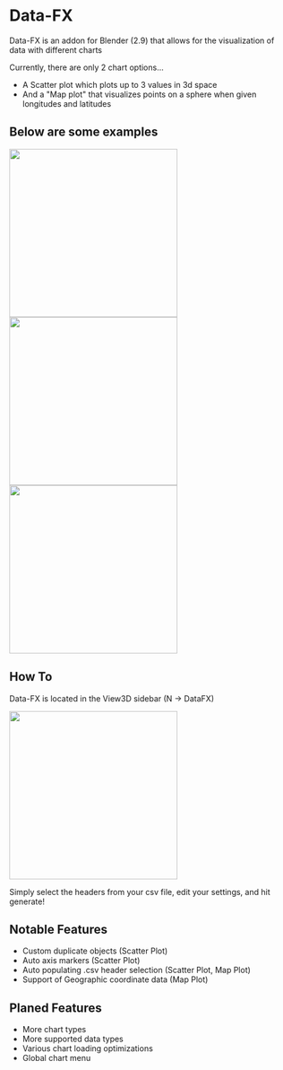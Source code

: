 # Data-FX
Data-FX is an addon for Blender (2.9) that allows for the visualization of data with different charts

Currently, there are only 2 chart options...

- A Scatter plot which plots up to 3 values in 3d space
- And a "Map plot" that visualizes points on a sphere when given longitudes and latitudes

## Below are some examples
<img src="https://www.landonferguson.com/images/scatter_plot_small.png" height="300"> <img src="https://www.landonferguson.com/images/earth_small.png" height="300"> <img src="https://uc8f9eb841fb653a8ade2a2c1366.dl.dropboxusercontent.com/cd/0/inline/BRzhouNYAAyRvyM8BkAiuYHYd8JoofL6JEjWjxZrvDJB3sanw_fpQtthEexgZqz6tuI68FgL0WV2R6H_80Nc1jnVvBTsOaSNn6paNRYB6YKPzAs5WdGxyXPG2xE2etv9MkgJxs38naCUrjwQSy43K0iW/file#" height="300">

## How To
Data-FX is located in the View3D sidebar (N -> DataFX)

<img src="https://ucf5a2933da02d0e19da31372a30.dl.dropboxusercontent.com/cd/0/inline/BRyyYjKGHu3QzWpd-58xOvGHrAho36UQPcHmyldTH1tBcCbkTshAph-YGNEJW87rLzGV-Y9PJTglW2mwIggSLlsvnNmChHC51y3xuqCsC9wnaQUn3Q_KYolQ-0heqo6B8KkFIZ4KFwMrh-dN2lIbfOiK/file#" height="300">

Simply select the headers from your csv file, edit your settings, and hit generate!


## Notable Features
* Custom duplicate objects (Scatter Plot)
* Auto axis markers (Scatter Plot)
* Auto populating .csv header selection (Scatter Plot, Map Plot)
* Support of Geographic coordinate data (Map Plot)

## Planed Features
* More chart types
* More supported data types
* Various chart loading optimizations
* Global chart menu
